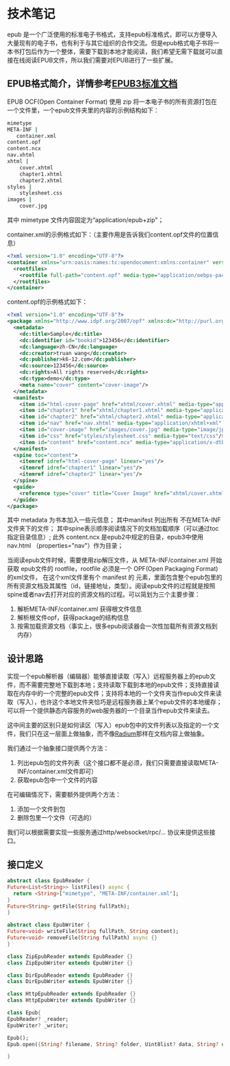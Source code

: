 # 技术笔记

epub 是一个广泛使用的标准电子书格式，支持epub标准格式，即可以方便导入大量现有的电子书，也有利于与其它组织的合作交流。但是epub格式电子书将一本书打包后作为一个整体，需要下载到本地才能阅读，我们希望无需下载就可以直接在线阅读EPUB文件，所以我们需要对EPUB进行了一些扩展。

## EPUB格式简介，详情参考[EPUB3标准文档](https://www.w3.org/publishing/epub3/epub-spec.html)

EPUB OCF(Open Container Format) 使用 zip 将一本电子书的所有资源打包在一个文件里，一个epub文件夹里的内容的示例结构如下：

```bash
mimetype
META-INF |
   container.xml
content.opf
content.ncx
nav.xhtml
xhtml |
    cover.xhtml
    chapter1.xhtml
    chapter2.xhtml
styles |
    stylesheet.css
images |
    cover.jpg
```

其中 mimetype 文件内容固定为“application/epub+zip"；

container.xml的示例格式如下：（主要作用是告诉我们content.opf文件的位置信息）

```xml
<?xml version="1.0" encoding="UTF-8"?>
<container xmlns="urn:oasis:names:tc:opendocument:xmlns:container" version="1.0">
  <rootfiles>
    <rootfile full-path="content.opf" media-type="application/oebps-package+xml"/>
  </rootfiles>
</container>
```

content.opf的示例格式如下：

```xml
<?xml version="1.0" encoding="UTF-8"?>
<package xmlns="http://www.idpf.org/2007/opf" xmlns:dc="http://purl.org/dc/elements/1.1/" version="2.0" unique-identifier="bookid">
  <metadata>
    <dc:title>Sample</dc:title>
    <dc:identifier id="bookid">123456</dc:identifier>
    <dc:language>zh-CN</dc:language>
    <dc:creator>truan wang</dc:creator>
    <dc:publisher>k6-12.com</dc:publisher>
    <dc:source>123456</dc:source>
    <dc:rights>All rights reserved</dc:rights>
    <dc:type>demo</dc:type>
    <meta name="cover" content="cover-image"/>
  </metadata>
  <manifest>
    <item id="html-cover-page" href="xhtml/cover.xhtml" media-type="application/xhtml+xml"/>
    <item id="chapter1" href="xhtml/chapter1.xhtml" media-type="application/xhtml+xml"/>
    <item id="chapter2" href="xhtml/chapter2.xhtml" media-type="application/xhtml+xml"/>
    <item id="nav" href="nav.xhtml" media-type="application/xhtml+xml" properties="nav"/>
    <item id="cover-image" href="images/cover.jpg" media-type="image/jpeg"/>
    <item id="css" href="styles/stylesheet.css" media-type="text/css"/>
    <item id="content" href="content.ncx" media-type="application/x-dtbncx+xml"/>
  </manifest>
  <spine toc="content">
    <itemref idref="html-cover-page" linear="yes"/>
    <itemref idref="chapter1" linear="yes"/>
    <itemref idref="chapter2" linear="yes"/>
  </spine>
  <guide>
    <reference type="cover" title="Cover Image" href="xhtml/cover.xhtml"/>
  </guide>
</package>

```
其中 metadata 为书本加入一些元信息；
其中manifest 列出所有 不在META-INF文件夹下的文件；
其中spine表示顺序阅读情况下的文档加载顺序（可以通过toc指定目录信息）;
此外 content.ncx 是epub2中规定的目录，epub3中使用 nav.html （properties="nav"）作为目录；

当阅读epub文件时候，需要使用zip解压文件，从 META-INF/container.xml 开始 获取 epub文件的 rootfile，rootfile 必须是一个 OPF(Open Packaging Format)的xml文件， 在这个xml文件里有个 manifest 的 元素，里面包含整个epub包里的所有资源文档及其属性（id，链接地址，类型）。阅读epub文件的过程就是按照spine或者nav去打开对应的资源文档的过程。可以简划为三个主要步骤：
1. 解析META-INF/container.xml 获得根文件信息
2. 解析根文件opf，获得package的结构信息
3. 按需加载资源文档（事实上，很多epub阅读器会一次性加载所有资源文档到内存）

## 设计思路

实现一个epub解析器（编辑器）能够直接读取（写入）远程服务器上的epub文件，而不需要完整地下载到本地；支持读取下载到本地的epub文件；支持直接读取在内存中的一个完整的epub文件；支持将本地的一个文件夹当作epub文件来读取（写入），也许这个本地文件夹恰巧是远程服务器上某个epub文件的本地缓存；可以将一个提供静态内容服务的web服务器的一个目录当作epub文件来读去。

这中间主要的区别只是如何读区（写入）epub包中的文件列表以及指定的一个文件，我们只在这一层面上做抽象，而不像[Radium](https://readium.org/architecture/)那样在文档内容上做抽象。

我们通过一个抽象接口提供两个方法：

1. 列出epub包的文件列表（这个接口都不是必须，我们只需要直接读取META-INF/container.xml文件即可）
2. 获取epub包中一个文件的内容

在可编辑情况下，需要额外提供两个方法：

1. 添加一个文件到包
2. 删除包里一个文件（可选的）

我们可以根据需要实现一些服务通过http/websocket/rpc/... 协议来提供这些接口。

## 接口定义

```dart
abstract class EpubReader {
Future<List<String>> listFiles() async {
  return <String>["mimetype", "META-INF/container.xml"];
}
Future<String> getFile(String fullPath);
}

abstract class EpubWriter {
Future<void> writeFile(String fullPath, String content);
Future<void> removeFile(String fullPath) async {}
}

class ZipEpubReader extends EpubReader {}
class ZipEpubWriter extends EpubWriter {}

class DirEpubReader extends EpubReader {}
class DirEpubWriter extends EpubWriter {}

class HttpEpubReader extends EpubReader {}
class HttpEpubWriter extends EpubWriter {}

class Epub{
EpubReader? _reader;
EpubWriter? _writer;

Epub();
Epub.open({String? filename, String? folder, Uint8list? data, String? url, bool readonly=true});

}
```
